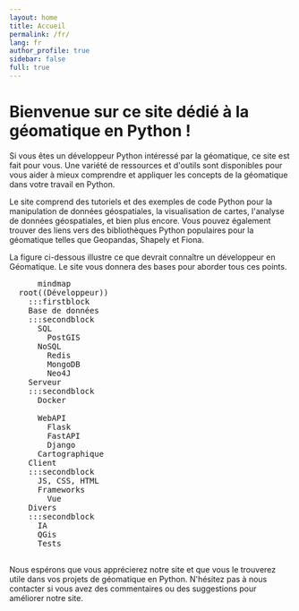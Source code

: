 ```yaml
---
layout: home
title: Accueil
permalink: /fr/
lang: fr
author_profile: true
sidebar: false
full: true
---
```

# Bienvenue sur ce site dédié à la géomatique en Python !

Si vous êtes un développeur Python intéressé par la géomatique, ce site est fait pour vous. Une variété de ressources et d'outils sont disponibles pour vous aider à mieux comprendre et appliquer les concepts de la géomatique dans votre travail en Python.

Le site comprend des tutoriels et des exemples de code Python pour la manipulation de données géospatiales, la visualisation de cartes, l'analyse de données géospatiales, et bien plus encore. Vous pouvez également trouver des liens vers des bibliothèques Python populaires pour la géomatique telles que Geopandas, Shapely et Fiona.

La figure ci-dessous illustre ce que devrait connaître un développeur en Géomatique. Le site vous donnera des bases pour aborder tous ces points.
<pre class="mermaid">
      mindmap
  root((Développeur))
    :::firstblock
    Base de données
    :::secondblock
      SQL
        PostGIS
      NoSQL
        Redis
        MongoDB
        Neo4J
    Serveur
    :::secondblock
      Docker
        
      WebAPI
        Flask
        FastAPI
        Django
      Cartographique
    Client
    :::secondblock
      JS, CSS, HTML
      Frameworks
        Vue
    Divers
    :::secondblock
      IA
      QGis
      Tests
    </pre>
    

Nous espérons que vous apprécierez notre site et que vous le trouverez utile dans vos projets de géomatique en Python. N'hésitez pas à nous contacter si vous avez des commentaires ou des suggestions pour améliorer notre site.
